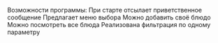 Возможности программы:
При старте отсылает приветственное сообщение
Предлагает меню выбора
Можно добавить своё блюдо
Можно посмотреть все блюда
Реализована фильтрация по одному параметру
